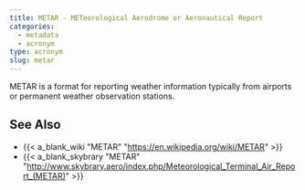 ```yaml
---
title: METAR - METeorological Aerodrome or Aeronautical Report
categories:
  - metadata
  - acronym
type: acronym
slug: metar
---
```


METAR is a format for reporting weather information typically
from airports or permanent weather observation stations.

## See Also

* {{< a_blank_wiki "METAR" "https://en.wikipedia.org/wiki/METAR" >}}
* {{< a_blank_skybrary "METAR" "http://www.skybrary.aero/index.php/Meteorological_Terminal_Air_Report_(METAR)" >}}
